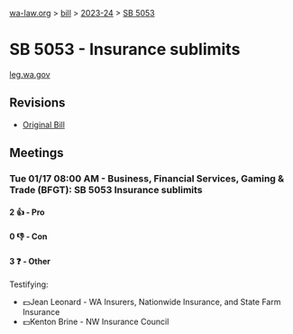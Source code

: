 [wa-law.org](/) > [bill](/bill/) > [2023-24](/bill/2023-24/) > [SB 5053](/bill/2023-24/sb/5053/)

# SB 5053 - Insurance sublimits
[leg.wa.gov](https://app.leg.wa.gov/billsummary?BillNumber=5053&Year=2023&Initiative=false)

## Revisions
* [Original Bill](1/)

## Meetings
### Tue 01/17 08:00 AM - Business, Financial Services, Gaming & Trade (BFGT): SB 5053 Insurance sublimits
#### 2 👍 - Pro

#### 0 👎 - Con

#### 3 ❓ - Other
Testifying:
* 💵Jean Leonard - WA Insurers, Nationwide Insurance, and State Farm Insurance
* 💵Kenton Brine - NW Insurance Council
